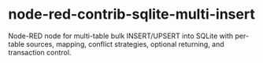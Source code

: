 # node-red-contrib-sqlite-multi-insert
Node-RED node for multi-table bulk INSERT/UPSERT into SQLite with per-table sources, mapping, conflict strategies, optional returning, and transaction control.
